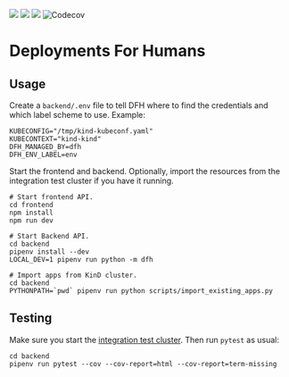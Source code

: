 [![](https://img.shields.io/badge/license-Apache%202-blue.svg)]()
[![](https://img.shields.io/badge/3.12-blue.svg)]()
[![](https://github.com/olitheolix/dfh/workflows/build/badge.svg)]()
![Codecov](https://img.shields.io/codecov/c/github/olitheolix/dfh)



# Deployments For Humans

## Usage
Create a `backend/.env` file to tell DFH where to find the credentials and
which label scheme to use. Example:

    KUBECONFIG="/tmp/kind-kubeconf.yaml"
    KUBECONTEXT="kind-kind"
    DFH_MANAGED_BY=dfh
    DFH_ENV_LABEL=env


Start the frontend and backend. Optionally, import the resources from the
integration test cluster if you have it running.

    # Start frontend API.
    cd frontend
    npm install
    npm run dev

    # Start Backend API.
    cd backend
    pipenv install --dev
    LOCAL_DEV=1 pipenv run python -m dfh

    # Import apps from KinD cluster.
    cd backend
    PYTHONPATH=`pwd` pipenv run python scripts/import_existing_apps.py

## Testing
Make sure you start the [integration test cluster](integration-test-cluster/). Then run `pytest` as usual:

    cd backend
    pipenv run pytest --cov --cov-report=html --cov-report=term-missing
